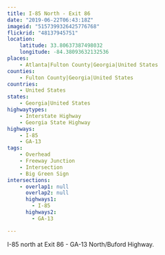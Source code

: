 ```yaml
---
title: I-85 North - Exit 86
date: "2019-06-22T06:43:18Z"
imageid: "5157399326425776768"
flickrid: "48137945751"
location:
    latitude: 33.80637387498032
    longitude: -84.38093632132536
places:
    - Atlanta|Fulton County|Georgia|United States
counties:
    - Fulton County|Georgia|United States
countries:
    - United States
states:
    - Georgia|United States
highwaytypes:
    - Interstate Highway
    - Georgia State Highway
highways:
    - I-85
    - GA-13
tags:
    - Overhead
    - Freeway Junction
    - Intersection
    - Big Green Sign
intersections:
    - overlap1: null
      overlap2: null
      highways1:
        - I-85
      highways2:
        - GA-13

---
```

I-85 north at Exit 86 - GA-13 North/Buford Highway.